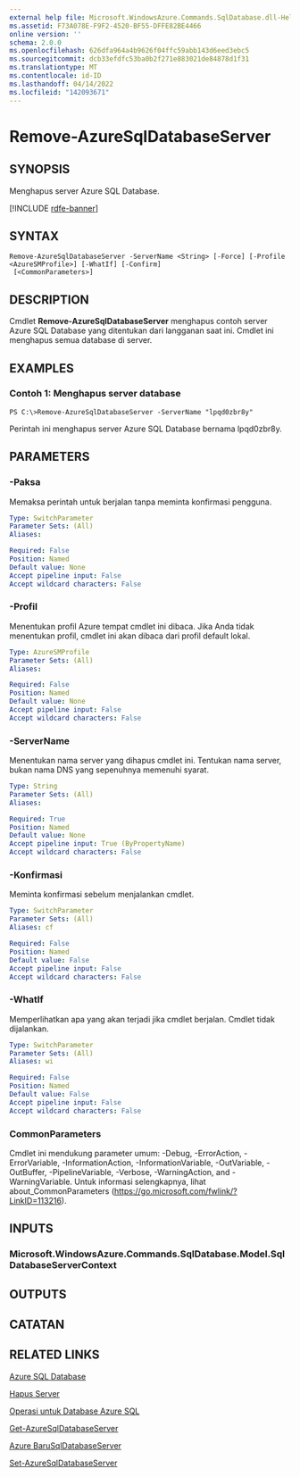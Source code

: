 ```yaml
---
external help file: Microsoft.WindowsAzure.Commands.SqlDatabase.dll-Help.xml
ms.assetid: F73A078E-F9F2-4520-BF55-DFFE82BE4466
online version: ''
schema: 2.0.0
ms.openlocfilehash: 626dfa964a4b9626f04ffc59abb143d6eed3ebc5
ms.sourcegitcommit: dcb33efdfc53ba0b2f271e883021de84878d1f31
ms.translationtype: MT
ms.contentlocale: id-ID
ms.lasthandoff: 04/14/2022
ms.locfileid: "142093671"
---
```

# Remove-AzureSqlDatabaseServer

## SYNOPSIS
Menghapus server Azure SQL Database.

[!INCLUDE [rdfe-banner](../../includes/rdfe-banner.md)]

## SYNTAX

```
Remove-AzureSqlDatabaseServer -ServerName <String> [-Force] [-Profile <AzureSMProfile>] [-WhatIf] [-Confirm]
 [<CommonParameters>]
```

## DESCRIPTION
Cmdlet **Remove-AzureSqlDatabaseServer** menghapus contoh server Azure SQL Database yang ditentukan dari langganan saat ini.
Cmdlet ini menghapus semua database di server.

## EXAMPLES

### Contoh 1: Menghapus server database
```
PS C:\>Remove-AzureSqlDatabaseServer -ServerName "lpqd0zbr8y"
```

Perintah ini menghapus server Azure SQL Database bernama lpqd0zbr8y.

## PARAMETERS

### -Paksa
Memaksa perintah untuk berjalan tanpa meminta konfirmasi pengguna.

```yaml
Type: SwitchParameter
Parameter Sets: (All)
Aliases: 

Required: False
Position: Named
Default value: None
Accept pipeline input: False
Accept wildcard characters: False
```

### -Profil
Menentukan profil Azure tempat cmdlet ini dibaca.
Jika Anda tidak menentukan profil, cmdlet ini akan dibaca dari profil default lokal.

```yaml
Type: AzureSMProfile
Parameter Sets: (All)
Aliases: 

Required: False
Position: Named
Default value: None
Accept pipeline input: False
Accept wildcard characters: False
```

### -ServerName
Menentukan nama server yang dihapus cmdlet ini.
Tentukan nama server, bukan nama DNS yang sepenuhnya memenuhi syarat.

```yaml
Type: String
Parameter Sets: (All)
Aliases: 

Required: True
Position: Named
Default value: None
Accept pipeline input: True (ByPropertyName)
Accept wildcard characters: False
```

### -Konfirmasi
Meminta konfirmasi sebelum menjalankan cmdlet.

```yaml
Type: SwitchParameter
Parameter Sets: (All)
Aliases: cf

Required: False
Position: Named
Default value: False
Accept pipeline input: False
Accept wildcard characters: False
```

### -WhatIf
Memperlihatkan apa yang akan terjadi jika cmdlet berjalan.
Cmdlet tidak dijalankan.

```yaml
Type: SwitchParameter
Parameter Sets: (All)
Aliases: wi

Required: False
Position: Named
Default value: False
Accept pipeline input: False
Accept wildcard characters: False
```

### CommonParameters
Cmdlet ini mendukung parameter umum: -Debug, -ErrorAction, -ErrorVariable, -InformationAction, -InformationVariable, -OutVariable, -OutBuffer, -PipelineVariable, -Verbose, -WarningAction, and -WarningVariable. Untuk informasi selengkapnya, lihat about_CommonParameters (https://go.microsoft.com/fwlink/?LinkID=113216).

## INPUTS

### Microsoft.WindowsAzure.Commands.SqlDatabase.Model.SqlDatabaseServerContext

## OUTPUTS

## CATATAN

## RELATED LINKS

[Azure SQL Database](https://azure.microsoft.com/en-us/services/sql-database/)

[Hapus Server](https://msdn.microsoft.com/en-us/library/azure/dn505695.aspx)

[Operasi untuk Database Azure SQL](https://msdn.microsoft.com/en-us/library/azure/dn505719.aspx)

[Get-AzureSqlDatabaseServer](./Get-AzureSqlDatabaseServer.md)

[Azure BaruSqlDatabaseServer](./New-AzureSqlDatabaseServer.md)

[Set-AzureSqlDatabaseServer](./Set-AzureSqlDatabaseServer.md)


